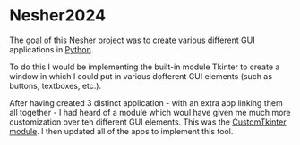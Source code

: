 # Nesher2024
  The goal of this Nesher project was to create various different GUI applications in [Python](https://www.python.org/).

  To do this I would be implementing the built-in module Tkinter to create a window in which I could put in various dofferent GUI elements (such as buttons, textboxes, etc.). 

  After having created 3 distinct application - with an extra app linking them all together - I had heard of a module which woul have given me much more customization over teh different GUI elements. This was the [CustomTkinter module](https://github.com/TomSchimansky/CustomTkinter). I then updated all of the apps to implement this tool.

